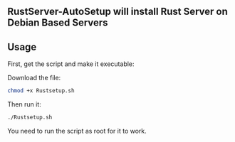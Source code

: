 ## RustServer-AutoSetup will install Rust Server on Debian Based Servers
## Usage

First, get the script and make it executable:

Download the file:

```bash
chmod +x Rustsetup.sh
```

Then run it:

```sh
./Rustsetup.sh
```

You need to run the script as root for it to work.
